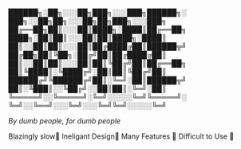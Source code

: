 ██████╗░██╗░░░██╗███╗░░░███╗██████╗░    ███╗░░██╗██╗░░░██╗██╗███╗░░░███╗
██╔══██╗██║░░░██║████╗░████║██╔══██╗    ████╗░██║██║░░░██║██║████╗░████║
██║░░██║██║░░░██║██╔████╔██║██████╦╝    ██╔██╗██║╚██╗░██╔╝██║██╔████╔██║
██║░░██║██║░░░██║██║╚██╔╝██║██╔══██╗    ██║╚████║░╚████╔╝░██║██║╚██╔╝██║
██████╔╝╚██████╔╝██║░╚═╝░██║██████╦╝    ██║░╚███║░░╚██╔╝░░██║██║░╚═╝░██║
╚═════╝░░╚═════╝░╚═╝░░░░░╚═╝╚═════╝░    ╚═╝░░╚══╝░░░╚═╝░░░╚═╝╚═╝░░░░░╚═╝

*By dumb people, for dumb people*

Blazingly slow🚀
Ineligant Design🤯
Many Features 📃
Difficult to Use 🧠
